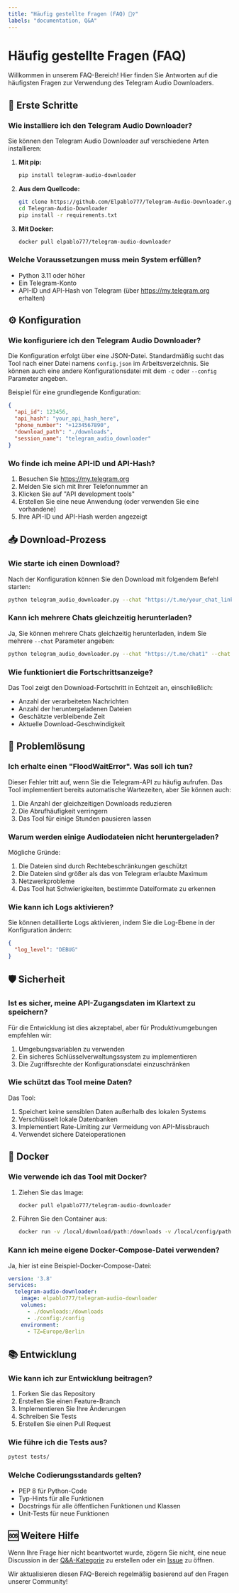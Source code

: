 ```yaml
---
title: "Häufig gestellte Fragen (FAQ) 🙋‍♀️"
labels: "documentation, Q&A"
---
```


# Häufig gestellte Fragen (FAQ)

Willkommen in unserem FAQ-Bereich! Hier finden Sie Antworten auf die häufigsten Fragen zur Verwendung des Telegram Audio Downloaders.

## 🚀 Erste Schritte

### Wie installiere ich den Telegram Audio Downloader?

Sie können den Telegram Audio Downloader auf verschiedene Arten installieren:

1. **Mit pip:**
   ```bash
   pip install telegram-audio-downloader
   ```

2. **Aus dem Quellcode:**
   ```bash
   git clone https://github.com/Elpablo777/Telegram-Audio-Downloader.git
   cd Telegram-Audio-Downloader
   pip install -r requirements.txt
   ```

3. **Mit Docker:**
   ```bash
   docker pull elpablo777/telegram-audio-downloader
   ```

### Welche Voraussetzungen muss mein System erfüllen?

- Python 3.11 oder höher
- Ein Telegram-Konto
- API-ID und API-Hash von Telegram (über https://my.telegram.org erhalten)

## ⚙️ Konfiguration

### Wie konfiguriere ich den Telegram Audio Downloader?

Die Konfiguration erfolgt über eine JSON-Datei. Standardmäßig sucht das Tool nach einer Datei namens `config.json` im Arbeitsverzeichnis. Sie können auch eine andere Konfigurationsdatei mit dem `-c` oder `--config` Parameter angeben.

Beispiel für eine grundlegende Konfiguration:
```json
{
  "api_id": 123456,
  "api_hash": "your_api_hash_here",
  "phone_number": "+1234567890",
  "download_path": "./downloads",
  "session_name": "telegram_audio_downloader"
}
```

### Wo finde ich meine API-ID und API-Hash?

1. Besuchen Sie https://my.telegram.org
2. Melden Sie sich mit Ihrer Telefonnummer an
3. Klicken Sie auf "API development tools"
4. Erstellen Sie eine neue Anwendung (oder verwenden Sie eine vorhandene)
5. Ihre API-ID und API-Hash werden angezeigt

## 📥 Download-Prozess

### Wie starte ich einen Download?

Nach der Konfiguration können Sie den Download mit folgendem Befehl starten:
```bash
python telegram_audio_downloader.py --chat "https://t.me/your_chat_link"
```

### Kann ich mehrere Chats gleichzeitig herunterladen?

Ja, Sie können mehrere Chats gleichzeitig herunterladen, indem Sie mehrere `--chat` Parameter angeben:
```bash
python telegram_audio_downloader.py --chat "https://t.me/chat1" --chat "https://t.me/chat2"
```

### Wie funktioniert die Fortschrittsanzeige?

Das Tool zeigt den Download-Fortschritt in Echtzeit an, einschließlich:
- Anzahl der verarbeiteten Nachrichten
- Anzahl der heruntergeladenen Dateien
- Geschätzte verbleibende Zeit
- Aktuelle Download-Geschwindigkeit

## 🔧 Problemlösung

### Ich erhalte einen "FloodWaitError". Was soll ich tun?

Dieser Fehler tritt auf, wenn Sie die Telegram-API zu häufig aufrufen. Das Tool implementiert bereits automatische Wartezeiten, aber Sie können auch:

1. Die Anzahl der gleichzeitigen Downloads reduzieren
2. Die Abrufhäufigkeit verringern
3. Das Tool für einige Stunden pausieren lassen

### Warum werden einige Audiodateien nicht heruntergeladen?

Mögliche Gründe:
1. Die Dateien sind durch Rechtebeschränkungen geschützt
2. Die Dateien sind größer als das von Telegram erlaubte Maximum
3. Netzwerkprobleme
4. Das Tool hat Schwierigkeiten, bestimmte Dateiformate zu erkennen

### Wie kann ich Logs aktivieren?

Sie können detaillierte Logs aktivieren, indem Sie die Log-Ebene in der Konfiguration ändern:
```json
{
  "log_level": "DEBUG"
}
```

## 🛡️ Sicherheit

### Ist es sicher, meine API-Zugangsdaten im Klartext zu speichern?

Für die Entwicklung ist dies akzeptabel, aber für Produktivumgebungen empfehlen wir:
1. Umgebungsvariablen zu verwenden
2. Ein sicheres Schlüsselverwaltungssystem zu implementieren
3. Die Zugriffsrechte der Konfigurationsdatei einzuschränken

### Wie schützt das Tool meine Daten?

Das Tool:
1. Speichert keine sensiblen Daten außerhalb des lokalen Systems
2. Verschlüsselt lokale Datenbanken
3. Implementiert Rate-Limiting zur Vermeidung von API-Missbrauch
4. Verwendet sichere Dateioperationen

## 🐳 Docker

### Wie verwende ich das Tool mit Docker?

1. Ziehen Sie das Image:
   ```bash
   docker pull elpablo777/telegram-audio-downloader
   ```

2. Führen Sie den Container aus:
   ```bash
   docker run -v /local/download/path:/downloads -v /local/config/path:/config elpablo777/telegram-audio-downloader
   ```

### Kann ich meine eigene Docker-Compose-Datei verwenden?

Ja, hier ist eine Beispiel-Docker-Compose-Datei:
```yaml
version: '3.8'
services:
  telegram-audio-downloader:
    image: elpablo777/telegram-audio-downloader
    volumes:
      - ./downloads:/downloads
      - ./config:/config
    environment:
      - TZ=Europe/Berlin
```

## 📚 Entwicklung

### Wie kann ich zur Entwicklung beitragen?

1. Forken Sie das Repository
2. Erstellen Sie einen Feature-Branch
3. Implementieren Sie Ihre Änderungen
4. Schreiben Sie Tests
5. Erstellen Sie einen Pull Request

### Wie führe ich die Tests aus?

```bash
pytest tests/
```

### Welche Codierungsstandards gelten?

- PEP 8 für Python-Code
- Typ-Hints für alle Funktionen
- Docstrings für alle öffentlichen Funktionen und Klassen
- Unit-Tests für neue Funktionen

## 🆘 Weitere Hilfe

Wenn Ihre Frage hier nicht beantwortet wurde, zögern Sie nicht, eine neue Discussion in der [Q&A-Kategorie](/discussions?discussions_q=category:Q&A) zu erstellen oder ein [Issue](https://github.com/Elpablo777/Telegram-Audio-Downloader/issues) zu öffnen.

Wir aktualisieren diesen FAQ-Bereich regelmäßig basierend auf den Fragen unserer Community!